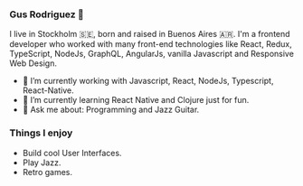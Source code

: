 ### Gus Rodriguez 👋

I live in Stockholm :sweden:, born and raised in Buenos Aires :argentina:. I'm a frontend developer who worked with many front-end technologies like React, Redux, TypeScript, NodeJs, GraphQL, AngularJs, vanilla Javascript and Responsive Web Design. 

- 🔭 I’m currently working with Javascript, React, NodeJs, Typescript, React-Native.
- 🌱 I’m currently learning React Native and Clojure just for fun.
- 💬 Ask me about: Programming and Jazz Guitar.

### Things I enjoy
- Build cool User Interfaces.
- Play Jazz.
- Retro games.
